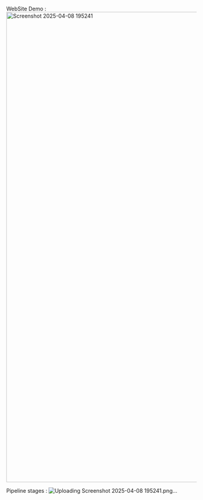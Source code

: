 WebSite Demo : 
<img width="2559" height="1243" alt="Screenshot 2025-04-08 195241" src="https://github.com/user-attachments/assets/9bbcd357-b0dd-4213-8fd6-6b05762e36be" />

Pipeline stages : 
![Uploading Screenshot 2025-04-08 195241.png…]()
